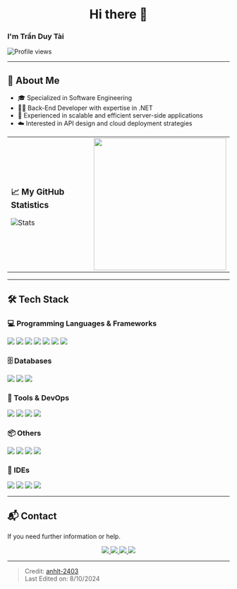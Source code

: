 <h1 align="center">Hi there 👋</h1>

### I'm Trần Duy Tài

![Profile views](https://komarev.com/ghpvc/?username=tdtai09423&color=blue&style=flat)

---

## 📌 About Me

- 🎓 Specialized in Software Engineering
- 🧑‍💻 Back-End Developer with expertise in .NET
- 👑 Experienced in scalable and efficient server-side applications
- ☁️ Interested in API design and cloud deployment strategies

<table>
<tr>
<td>

### 📈 My GitHub Statistics

![Stats](https://github-readme-stats.vercel.app/api?username=tdtai09423&show_icons=true&hide_title=true&count_private=true&hide=stars&theme=radical)

</td>
<td>

<img src="https://cdn.dribbble.com/users/1162077/screenshots/3848914/programmer.gif" width="300">

</td>
</tr>
</table>

---

## 🛠️ Tech Stack

<h3>💻 Programming Languages & Frameworks</h3>
<p>
  <img src="https://img.shields.io/badge/-C%23-239120?style=flat&logo=c-sharp&logoColor=white"/>
  <img src="https://img.shields.io/badge/-Java-007396?style=flat&logo=java&logoColor=white"/>
  <img src="https://img.shields.io/badge/-JavaScript-F7DF1E?style=flat&logo=javascript&logoColor=black"/>
  <img src="https://img.shields.io/badge/-.NET-512BD4?style=flat&logo=dotnet&logoColor=white"/>
  <img src="https://img.shields.io/badge/-ASP.NET%20Core-512BD4?style=flat&logo=dotnet&logoColor=white"/>
  <img src="https://img.shields.io/badge/-JSP-007396?style=flat"/>
  <img src="https://img.shields.io/badge/-Servlet-007396?style=flat"/>
</p>

<h3>🗄️ Databases</h3>
<p>
  <img src="https://img.shields.io/badge/-SQL%20Server-CC2927?style=flat&logo=microsoft-sql-server&logoColor=white"/>
  <img src="https://img.shields.io/badge/-MySQL-4479A1?style=flat&logo=mysql&logoColor=white"/>
  <img src="https://img.shields.io/badge/-Firebase-FFCA28?style=flat&logo=firebase&logoColor=black"/>
</p>

<h3>🚀 Tools & DevOps</h3>
<p>
  <img src="https://img.shields.io/badge/-Docker-2496ED?style=flat&logo=docker&logoColor=white"/>
  <img src="https://img.shields.io/badge/-Git-F05032?style=flat&logo=git&logoColor=white"/>
  <img src="https://img.shields.io/badge/-GitHub-181717?style=flat&logo=github&logoColor=white"/>
  <img src="https://img.shields.io/badge/-Postman-FF6C37?style=flat&logo=postman&logoColor=white"/>
</p>

<h3>📦 Others</h3>
<p>
  <img src="https://img.shields.io/badge/-Microservices-FF6F00?style=flat"/>
  <img src="https://img.shields.io/badge/-Redis-DC382D?style=flat&logo=redis&logoColor=white"/>
  <img src="https://img.shields.io/badge/-RabbitMQ-FF6600?style=flat&logo=rabbitmq&logoColor=white"/>
  <img src="https://img.shields.io/badge/-SignalR-512BD4?style=flat"/>
</p>

<h3>🧰 IDEs</h3>
<p>
  <img src="https://img.shields.io/badge/-IntelliJ%20IDEA-000000?style=flat&logo=intellij-idea&logoColor=white"/>
  <img src="https://img.shields.io/badge/-Visual%20Studio-5C2D91?style=flat&logo=visual-studio&logoColor=white"/>
  <img src="https://img.shields.io/badge/-VS%20Code-007ACC?style=flat&logo=visual-studio-code&logoColor=white"/>
  <img src="https://img.shields.io/badge/-NetBeans-1B6AC6?style=flat&logo=apache-netbeans-ide&logoColor=white"/>
</p>

---

## 📬 Contact

If you need further information or help.

<p align="center">
  <a href="mailto:your.email@example.com">
    <img src="https://img.shields.io/badge/email-D14836?style=flat&logo=gmail&logoColor=white"/>
  </a>
  <a href="https://www.linkedin.com/in/tranduytai9403/">
    <img src="https://img.shields.io/badge/linkedin-0077B5?style=flat&logo=linkedin&logoColor=white"/>
  </a>
  <a href="https://www.facebook.com/tai.tranduy.520">
    <img src="https://img.shields.io/badge/facebook-1877F2?style=flat&logo=facebook&logoColor=white"/>
  </a>
  <a href="https://github.com/tdtai09423">
    <img src="https://img.shields.io/badge/github-000000?style=flat&logo=github&logoColor=white"/>
  </a>
</p>

---

> Credit: [anhlt-2403](https://github.com/anhlt-2403)  
> Last Edited on: 8/10/2024
